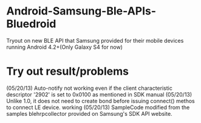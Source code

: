 Android-Samsung-Ble-APIs-Bluedroid
==================================

Tryout on new BLE API that Samsung provided for their mobile devices running Android 4.2+(Only Galaxy S4 for now)


Try out result/problems
=======================
(05/20/13) Auto-notify not working even if the client characteristic descriptor '2902' is set to 0x0100 as mentioned in SDK manual
(05/20/13) Unlike 1.0, it does not need to create bond before issuing connect() methos to connect LE device. working
(05/20/13) SampleCode modified from the samples blehrpcollector provided on Samsung's SDK API website.
